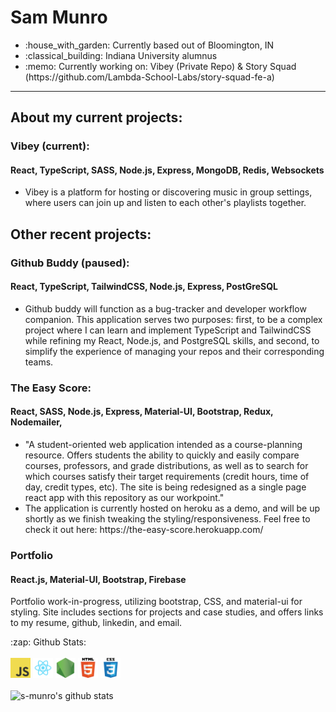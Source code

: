 # Sam Munro
<ul>
  <li>:house_with_garden: Currently based out of Bloomington, IN</li>
  <li>:classical_building: Indiana University alumnus</li>
  <li>:memo: Currently working on: Vibey (Private Repo) & Story Squad (https://github.com/Lambda-School-Labs/story-squad-fe-a) </li>
</ul>
<hr />

## About my current projects:

### Vibey (current): ###
#### React, TypeScript, SASS, Node.js, Express, MongoDB, Redis, Websockets
<ul>
  <li>Vibey is a platform for hosting or discovering music in group settings, where users can join up and listen to each other's playlists together.</li>
</ul>

## Other recent projects:
### Github Buddy (paused): ###
#### React, TypeScript, TailwindCSS, Node.js, Express, PostGreSQL
<ul>
  <li>Github buddy will function as a bug-tracker and developer workflow companion.  This application serves two purposes: first, to be a complex project where I can learn and implement TypeScript and TailwindCSS while refining my React, Node.js, and PostgreSQL skills, and second, to simplify the experience of managing your repos and their corresponding teams.</li>
</ul>

### The Easy Score: ###
#### React, SASS, Node.js, Express, Material-UI, Bootstrap, Redux, Nodemailer,
<ul>
  <li>"A student-oriented web application intended as a course-planning resource. Offers students the ability to quickly and easily compare courses, professors, and grade distributions, as well as to search for which courses satisfy their target requirements (credit hours, time of day, credit types, etc). The site is being redesigned as a single page react app with this repository as our workpoint."</li>
  <li>The application is currently hosted on heroku as a demo, and will be up shortly as we finish tweaking the styling/responsiveness.  Feel free to check it out here: https://the-easy-score.herokuapp.com/</li>
</ul>

### Portfolio ###
#### React.js, Material-UI, Bootstrap, Firebase
<p>Portfolio work-in-progress, utilizing bootstrap, CSS, and material-ui for styling.  Site includes sections for projects and case studies, and offers links to my resume, github, linkedin, and email.</p>

  <summary>:zap: Github Stats:</summary>
  <br />
  <div>
    <img height=32 width=32 alt="javascript icon" src="https://raw.githubusercontent.com/github/explore/80688e429a7d4ef2fca1e82350fe8e3517d3494d/topics/javascript/javascript.png" />
  
<img height=32 width=32 alt="react icon"  src="https://raw.githubusercontent.com/github/explore/80688e429a7d4ef2fca1e82350fe8e3517d3494d/topics/react/react.png" />

<img height=32 width=32 alt="nodejs icon"  src="https://raw.githubusercontent.com/github/explore/80688e429a7d4ef2fca1e82350fe8e3517d3494d/topics/nodejs/nodejs.png" />

<img height=32 width=32 alt="html icon"  src="https://raw.githubusercontent.com/github/explore/80688e429a7d4ef2fca1e82350fe8e3517d3494d/topics/html/html.png" />

<img height=32 width=32 alt="css icon"  src="https://raw.githubusercontent.com/github/explore/80688e429a7d4ef2fca1e82350fe8e3517d3494d/topics/css/css.png" />

</div>
<br />
  
  <div>
  <img align='left' alt="s-munro's github stats" src="https://github-readme-stats.vercel.app/api?username=s-munro&hide=stars&show_icons=true&theme=react" /> 
  </div>
  <br />
